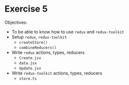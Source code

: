 Exercise 5
==========

Objectives:
- To be able to know how to use `redux` and `redux-toolkit`
- Setup `redux`, `redux-toolkit`
    - `createStore()`
    - `combineReducers()`
- Write `redux` actions, types, reducers
    - `Create.jsx`
    - `data.jsx`
    - `Update.jsx`
- Write `redux-toolkit` actions, types, reducers
    - `store.ts`
